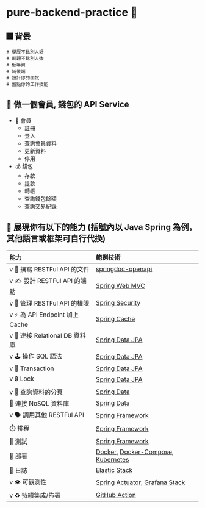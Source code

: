 # pure-backend-practice 📃

## 🎆 背景 
```
# 學歷不比別人好
# 刷題不比別人強
# 低年資
# 純後端
# 設計你的面試
# 盤點你的工作技能
```

## 🗻 做一個會員, 錢包的 API Service
* 👤 會員
  * 註冊
  * 登入
  * 查詢會員資料
  * 更新資料
  * 停用
* 💰 錢包
  * 存款
  * 提款
  * 轉帳
  * 查詢錢包餘額
  * 查詢交易紀錄  

## 💪 展現你有以下的能力 (括號內以 Java Spring 為例，其他語言或框架可自行代換)
| 能力 | 範例技術 |
| :--- | :--- |
| v 📝 撰寫 RESTFul API 的文件 | [springdoc-openapi](https://springdoc.org/) |
| v ✍️ 設計 RESTFul API 的端點 | [Spring Web MVC](https://docs.spring.io/spring-framework/docs/current/reference/html/web.html) |
| v 🔑 管理 RESTFul API 的權限 | [Spring Security](https://spring.io/projects/spring-security) |
| v ⚡️ 為 API Endpoint 加上 Cache | [Spring Cache](https://docs.spring.io/spring-framework/docs/current/reference/html/integration.html#cache) |
| v 🧬 連接 Relational DB 資料庫 | [Spring Data JPA](https://spring.io/projects/spring-data-jpa) |
| v 🕹️ 操作 SQL 語法 | [Spring Data JPA](https://spring.io/projects/spring-data-jpa) |
| v 💫 Transaction | [Spring Data JPA](https://spring.io/projects/spring-data-jpa) |
| v 🔒 Lock | [Spring Data JPA](https://spring.io/projects/spring-data-jpa) |
| v 📖 查詢資料的分頁 | [Spring Data](https://spring.io/projects/spring-data) |
| 🔗 連接 NoSQL 資料庫 | [Spring Data](https://spring.io/projects/spring-data) |
| v 🗣️ 調用其他 RESTFul API | [Spring Framework](https://docs.spring.io/spring-framework/docs/current/reference/html/integration.html#rest-client-access) |
| ⏱️ 排程 | [Spring Framework](https://docs.spring.io/spring-framework/docs/current/reference/html/integration.html#scheduling) |
| 🧰 測試 | [Spring Framework](https://docs.spring.io/spring-framework/docs/current/reference/html/testing.html) |
| 🧱 部署 | [Docker](), [Docker-Compose](), [Kubernetes]() |
| 📃 日誌 | [Elastic Stack](https://www.elastic.co/elastic-stack) |
| v 👁️ 可觀測性 | [Spring Actuator](https://docs.spring.io/spring-boot/docs/current/reference/htmlsingle/#actuator), [Grafana Stack](https://grafana.com/products/enterprise/) |
| v ♻️ 持續集成/佈署 | [GitHub Action]() |
